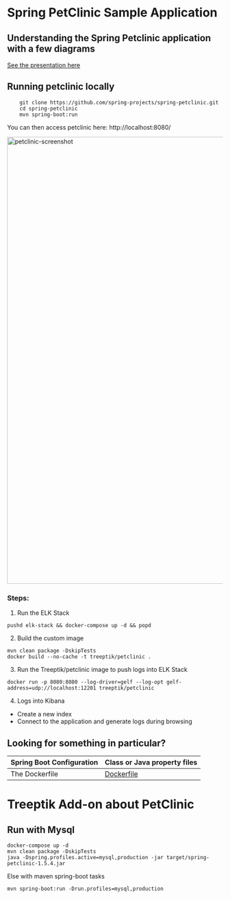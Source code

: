 # Spring PetClinic Sample Application 

## Understanding the Spring Petclinic application with a few diagrams
<a href="https://speakerdeck.com/michaelisvy/spring-petclinic-sample-application">See the presentation here</a>

## Running petclinic locally
```
	git clone https://github.com/spring-projects/spring-petclinic.git
	cd spring-petclinic
	mvn spring-boot:run
```

You can then access petclinic here: http://localhost:8080/

<img width="1042" alt="petclinic-screenshot" src="https://cloud.githubusercontent.com/assets/838318/19727082/2aee6d6c-9b8e-11e6-81fe-e889a5ddfded.png">

### Steps:

1) Run the ELK Stack
```
pushd elk-stack && docker-compose up -d && popd
```
2) Build the custom image
```
mvn clean package -DskipTests
docker build --no-cache -t treeptik/petclinic .
```
3) Run the Treeptik/petclinic image to push logs into ELK Stack
```
docker run -p 8080:8080 --log-driver=gelf --log-opt gelf-address=udp://localhost:12201 treeptik/petclinic
```
4) Logs into Kibana
* Create a new index
* Connect to the application and generate logs during browsing

## Looking for something in particular?

|Spring Boot Configuration | Class or Java property files  |
|--------------------------|---|
|The Dockerfile | [Dockerfile](https://raw.githubusercontent.com/Treeptik/spring-petclinic-driver-logs-gelf/master/Dockerfile)|

# Treeptik Add-on about PetClinic

## Run with Mysql

```
docker-compose up -d
mvn clean package -DskipTests
java -Dspring.profiles.active=mysql,production -jar target/spring-petclinic-1.5.4.jar
```

Else with maven spring-boot tasks

```
mvn spring-boot:run -Drun.profiles=mysql,production
```
 
